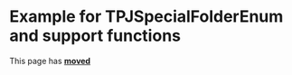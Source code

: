 # Example for TPJSpecialFolderEnum and support functions #

This page has [**moved**](https://lib-docs.delphidabbler.com/ShellFolders/2/Example)